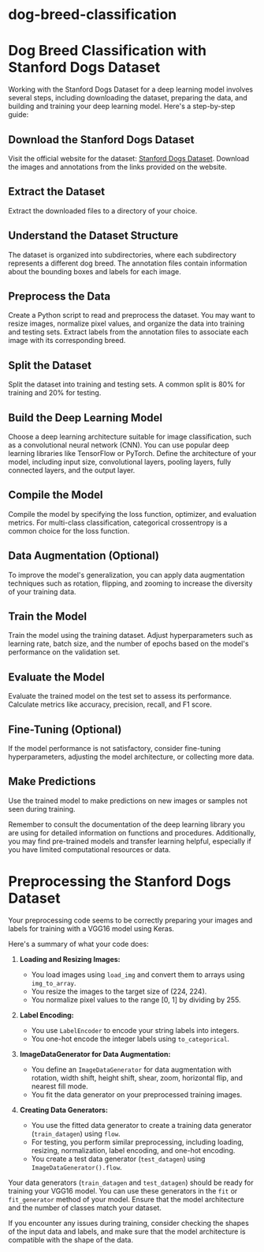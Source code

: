 # dog-breed-classification

# Dog Breed Classification with Stanford Dogs Dataset

Working with the Stanford Dogs Dataset for a deep learning model involves several steps, including downloading the dataset, preparing the data, and building and training your deep learning model. Here's a step-by-step guide:

## Download the Stanford Dogs Dataset
Visit the official website for the dataset: [Stanford Dogs Dataset](http://vision.stanford.edu/aditya86/ImageNetDogs/). Download the images and annotations from the links provided on the website.

## Extract the Dataset
Extract the downloaded files to a directory of your choice.

## Understand the Dataset Structure
The dataset is organized into subdirectories, where each subdirectory represents a different dog breed. The annotation files contain information about the bounding boxes and labels for each image.

## Preprocess the Data
Create a Python script to read and preprocess the dataset. You may want to resize images, normalize pixel values, and organize the data into training and testing sets. Extract labels from the annotation files to associate each image with its corresponding breed.

## Split the Dataset
Split the dataset into training and testing sets. A common split is 80% for training and 20% for testing.

## Build the Deep Learning Model
Choose a deep learning architecture suitable for image classification, such as a convolutional neural network (CNN). You can use popular deep learning libraries like TensorFlow or PyTorch. Define the architecture of your model, including input size, convolutional layers, pooling layers, fully connected layers, and the output layer.

## Compile the Model
Compile the model by specifying the loss function, optimizer, and evaluation metrics. For multi-class classification, categorical crossentropy is a common choice for the loss function.

## Data Augmentation (Optional)
To improve the model's generalization, you can apply data augmentation techniques such as rotation, flipping, and zooming to increase the diversity of your training data.

## Train the Model
Train the model using the training dataset. Adjust hyperparameters such as learning rate, batch size, and the number of epochs based on the model's performance on the validation set.

## Evaluate the Model
Evaluate the trained model on the test set to assess its performance. Calculate metrics like accuracy, precision, recall, and F1 score.

## Fine-Tuning (Optional)
If the model performance is not satisfactory, consider fine-tuning hyperparameters, adjusting the model architecture, or collecting more data.

## Make Predictions
Use the trained model to make predictions on new images or samples not seen during training.

Remember to consult the documentation of the deep learning library you are using for detailed information on functions and procedures. Additionally, you may find pre-trained models and transfer learning helpful, especially if you have limited computational resources or data.

# Preprocessing the Stanford Dogs Dataset

Your preprocessing code seems to be correctly preparing your images and labels for training with a VGG16 model using Keras.

Here's a summary of what your code does:

1. **Loading and Resizing Images:**
    - You load images using `load_img` and convert them to arrays using `img_to_array`.
    - You resize the images to the target size of (224, 224).
    - You normalize pixel values to the range [0, 1] by dividing by 255.

2. **Label Encoding:**
    - You use `LabelEncoder` to encode your string labels into integers.
    - You one-hot encode the integer labels using `to_categorical`.

3. **ImageDataGenerator for Data Augmentation:**
    - You define an `ImageDataGenerator` for data augmentation with rotation, width shift, height shift, shear, zoom, horizontal flip, and nearest fill mode.
    - You fit the data generator on your preprocessed training images.

4. **Creating Data Generators:**
    - You use the fitted data generator to create a training data generator (`train_datagen`) using `flow`.
    - For testing, you perform similar preprocessing, including loading, resizing, normalization, label encoding, and one-hot encoding.
    - You create a test data generator (`test_datagen`) using `ImageDataGenerator().flow`.

Your data generators (`train_datagen` and `test_datagen`) should be ready for training your VGG16 model. You can use these generators in the `fit` or `fit_generator` method of your model. Ensure that the model architecture and the number of classes match your dataset.

If you encounter any issues during training, consider checking the shapes of the input data and labels, and make sure that the model architecture is compatible with the shape of the data.